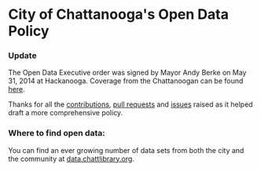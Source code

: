 City of Chattanooga's Open Data Policy
========================================================


### **Update**

The Open Data Executive order was signed by Mayor Andy Berke on May 31, 2014 at Hackanooga. Coverage from the Chattanoogan can be found [here](http://www.chattanoogan.com/2014/5/31/277584/Mayor-Berke-Signs-Order-Saying-City.aspx).

Thanks for all the [contributions](https://github.com/cityofchattanooga/Chattanooga-Open-Data-Policy/graphs/contributors), [pull requests](https://github.com/cityofchattanooga/Chattanooga-Open-Data-Policy/pulls) and [issues](https://github.com/cityofchattanooga/Chattanooga-Open-Data-Policy/issues?direction=desc&sort=created&state=open) raised as it helped draft a more comprehensive policy.

### **Where to find open data**:

You can find an ever growing number of data sets from both the city and the community at [data.chattlibrary.org](http://data.chattlibrary.org).